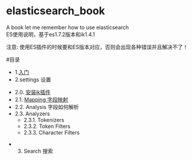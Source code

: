 # elasticsearch_book
A book let me remember how to use  elasticsearch <br>
ES使用说明，基于es1.7.2版本和ik1.4.1 <br>

注意: 使用ES插件的时候要和ES版本对应，否则会出现各种错误并且解决不了！ <br>

#目录
* 1.<a target="_blank"  href="入门.md">入门</a>
* 2.settings 设置
 - 2.0. <a target="_blank" href="安装ik插件.md">安装ik插件</a>
 - 2.1. <a target="_blank"  href="Mapping字段映射.md">Mapping 字段映射</a>
 - 2.2. Analysis 字段如何解析
 - 2.3. Analyzers
    - 2.3.1. Tokenizers
    - 2.3.2. Token Filters
    - 2.3.3. Character Filters
* 3. Search 搜索

